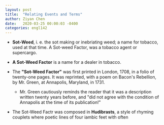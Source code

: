 ```yaml
---
layout: post
title:  "Relating Events and Terms"
author: Ziyan Chen
date:   2020-03-25 00:00:03 -0400
categories: engl142
---
```

- **Sot-Weed**, i. e. the sot making or inebriating weed; a name for tobacco, used at that time. A Sot-weed Factor, was a tobacco agent or supercargo.

- **A Sot-Weed Factor** is a name for a dealer in tobacco.

- The **"Sot-Weed Factor"** was first printed in London, 1708, in a folio of twenty-one pages. It was reprinted, with a poem on Bacon's Rebellion, by Mr. Green, at Annapolis, Maryland, in 1731.

  - Mr. Green cautiously reminds the reader that it was a description written twenty years before, and "did not agree with the condition of Annapolis at the time of its publication!"

- The Sot-Weed Factr was composed in **Hudibrasts**, a style of rhyming couplets where poetic lines of four iambic feet with often